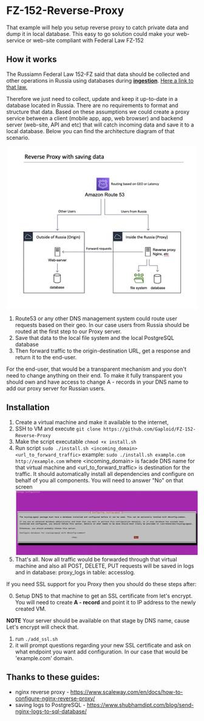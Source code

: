 # FZ-152-Reverse-Proxy
That example will help you setup reverse proxy to catch private data and dump it in local database. This easy to go solution could make your web-service or web-site compliant with Federal Law FZ-152

## How it works
The Russiamn Federal Law 152-FZ said that data should be collected and other operations in Russia using databases during <b><u>ingestion</u></b>. <a href='http://www.consultant.ru/document/cons_doc_LAW_61801/cbf4e15b7c330f9372e876cdf2bc928bad7950ef/'>Here a link to that law. </a>

Therefore we just need to collect, update and keep it up-to-date in a database located in Russia. There are no requirements to format and structure that data. Based on these assumptions we could create a proxy service between a client (mobile app, app, web browser) and backend server (web-site, API and etc) that will catch incoming data and save it to a local database. Below you can find the architecture diagram of that scenario. 

<div style="text-align:center"><img src="./images/arch.png" width=500 /></div>

1. Route53 or any other DNS management system could route user requests based on their geo. In our case users from Russia should be routed at the first step to our Proxy server.
2. Save that data to the local file system and the local PostgreSQL database
3. Then forward traffic to the origin-destination URL, get a response and return it to the end-user.

For the end-user, that would be a transparent mechanism and you don't need to change anything on their end. To make it fully transparent you should own and have access to change A - records in your DNS name to add our proxy server for Russian users.


## Installation

1. Create a virtual machine and make it available to the internet, 
2. SSH to VM and execute `git clone https://github.com/Gaploid/FZ-152-Reverse-Proxy` 
3. Make the script executable `chmod +x install.sh`
4. Run script `sudo ./install.sh <incoming_domain> <url_to_forward_traffic>`
example: `sudo ./install.sh example.com http://example.com` where <incoming_domain> is facade DNS name for that virtual machine and <url_to_forward_traffic> is destination for the traffic. It should automatically install all dependencies and configure on behalf of you all components. You will need to answer "No" on that screen <img src="./images/screen1.png" width=500>
5. That's all. Now all traffic would be forwarded through that virtual machine and also all POST, DELETE, PUT requests will be saved in logs and in database: proxy_logs in table: accesslog. 

If you need SSL support for you Proxy then you should do these steps after:

0. Setup DNS to that machine to get an SSL certificate from let's encrypt. You will need to create <b>A - record</b> and point it to IP address to the newly created VM.

**NOTE**
Your server should be available on that stage by DNS name, cause Let's encrypt will check that.

1. run `./add_ssl.sh`
2. it will prompt questions regarding your new SSL certificate and ask on what endpoint you want add configuration. In our case that would be 'example.com' domain. 

## Thanks to these guides:
* nginx reverse proxy - https://www.scaleway.com/en/docs/how-to-configure-nginx-reverse-proxy/ 
* saving logs to PostgreSQL - https://www.shubhamdipt.com/blog/send-nginx-logs-to-sql-database/
